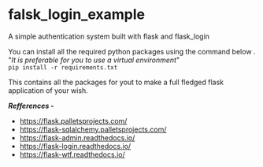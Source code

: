 # falsk_login_example
A simple authentication system built with flask and flask_login

You can install all the required python packages using the command below .  
"*It is preferable for you to use a virtual environment*"  
``` pip install -r requirements.txt ```

This contains all the packages for yout to make a full fledged flask  
application of your wish.

*__Refferences -__*  
  * https://flask.palletsprojects.com/  
  * https://flask-sqlalchemy.palletsprojects.com/  
  * https://flask-admin.readthedocs.io/  
  * https://flask-login.readthedocs.io/    
  * https://flask-wtf.readthedocs.io/  
  
